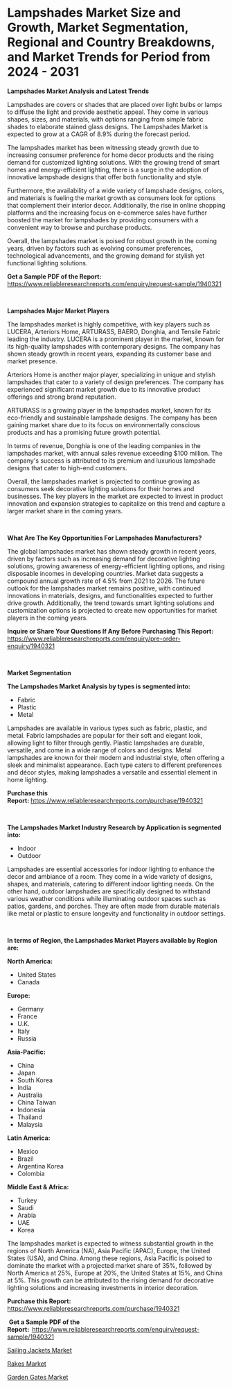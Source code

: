 <p><h1>Lampshades Market Size and Growth, Market Segmentation, Regional and Country Breakdowns, and Market Trends for Period from 2024 -  2031</h1></p><p><strong>Lampshades Market Analysis and Latest Trends</strong></p>
<p><p>Lampshades are covers or shades that are placed over light bulbs or lamps to diffuse the light and provide aesthetic appeal. They come in various shapes, sizes, and materials, with options ranging from simple fabric shades to elaborate stained glass designs. The Lampshades Market is expected to grow at a CAGR of 8.9% during the forecast period.</p><p>The lampshades market has been witnessing steady growth due to increasing consumer preference for home decor products and the rising demand for customized lighting solutions. With the growing trend of smart homes and energy-efficient lighting, there is a surge in the adoption of innovative lampshade designs that offer both functionality and style.</p><p>Furthermore, the availability of a wide variety of lampshade designs, colors, and materials is fueling the market growth as consumers look for options that complement their interior decor. Additionally, the rise in online shopping platforms and the increasing focus on e-commerce sales have further boosted the market for lampshades by providing consumers with a convenient way to browse and purchase products.</p><p>Overall, the lampshades market is poised for robust growth in the coming years, driven by factors such as evolving consumer preferences, technological advancements, and the growing demand for stylish yet functional lighting solutions.</p></p>
<p><strong>Get a Sample PDF of the Report:&nbsp;</strong> <a href="https://www.reliableresearchreports.com/enquiry/request-sample/1940321">https://www.reliableresearchreports.com/enquiry/request-sample/1940321</a></p>
<p>&nbsp;</p>
<p><strong>Lampshades Major Market Players</strong></p>
<p><p>The lampshades market is highly competitive, with key players such as LUCERA, Arteriors Home, ARTURASS, BAERO, Donghia, and Tensile Fabric leading the industry. LUCERA is a prominent player in the market, known for its high-quality lampshades with contemporary designs. The company has shown steady growth in recent years, expanding its customer base and market presence.</p><p>Arteriors Home is another major player, specializing in unique and stylish lampshades that cater to a variety of design preferences. The company has experienced significant market growth due to its innovative product offerings and strong brand reputation.</p><p>ARTURASS is a growing player in the lampshades market, known for its eco-friendly and sustainable lampshade designs. The company has been gaining market share due to its focus on environmentally conscious products and has a promising future growth potential.</p><p>In terms of revenue, Donghia is one of the leading companies in the lampshades market, with annual sales revenue exceeding $100 million. The company's success is attributed to its premium and luxurious lampshade designs that cater to high-end customers.</p><p>Overall, the lampshades market is projected to continue growing as consumers seek decorative lighting solutions for their homes and businesses. The key players in the market are expected to invest in product innovation and expansion strategies to capitalize on this trend and capture a larger market share in the coming years.</p></p>
<p>&nbsp;</p>
<p><strong>What Are The Key Opportunities For Lampshades Manufacturers?</strong></p>
<p><p>The global lampshades market has shown steady growth in recent years, driven by factors such as increasing demand for decorative lighting solutions, growing awareness of energy-efficient lighting options, and rising disposable incomes in developing countries. Market data suggests a compound annual growth rate of 4.5% from 2021 to 2026. The future outlook for the lampshades market remains positive, with continued innovations in materials, designs, and functionalities expected to further drive growth. Additionally, the trend towards smart lighting solutions and customization options is projected to create new opportunities for market players in the coming years.</p></p>
<p><strong>Inquire or Share Your Questions If Any Before Purchasing This Report:</strong> <a href="https://www.reliableresearchreports.com/enquiry/pre-order-enquiry/1940321">https://www.reliableresearchreports.com/enquiry/pre-order-enquiry/1940321</a></p>
<p>&nbsp;</p>
<p><strong>Market Segmentation</strong></p>
<p><strong>The Lampshades Market Analysis by types is segmented into:</strong></p>
<p><ul><li>Fabric</li><li>Plastic</li><li>Metal</li></ul></p>
<p><p>Lampshades are available in various types such as fabric, plastic, and metal. Fabric lampshades are popular for their soft and elegant look, allowing light to filter through gently. Plastic lampshades are durable, versatile, and come in a wide range of colors and designs. Metal lampshades are known for their modern and industrial style, often offering a sleek and minimalist appearance. Each type caters to different preferences and décor styles, making lampshades a versatile and essential element in home lighting.</p></p>
<p><strong>Purchase this Report:&nbsp;</strong><a href="https://www.reliableresearchreports.com/purchase/1940321">https://www.reliableresearchreports.com/purchase/1940321</a></p>
<p>&nbsp;</p>
<p><strong>The Lampshades Market Industry Research by Application is segmented into:</strong></p>
<p><ul><li>Indoor</li><li>Outdoor</li></ul></p>
<p><p>Lampshades are essential accessories for indoor lighting to enhance the decor and ambiance of a room. They come in a wide variety of designs, shapes, and materials, catering to different indoor lighting needs. On the other hand, outdoor lampshades are specifically designed to withstand various weather conditions while illuminating outdoor spaces such as patios, gardens, and porches. They are often made from durable materials like metal or plastic to ensure longevity and functionality in outdoor settings.</p></p>
<p>&nbsp;</p>
<p><strong>In terms of Region, the Lampshades Market Players available by Region are:</strong></p>
<p>
    <p> <strong> North America: </strong>
        <ul>
            <li>United States</li>
            <li>Canada</li>
        </ul>
        </p> 
    <p> <strong> Europe: </strong>
        <ul>
            <li>Germany</li>
            <li>France</li>
            <li>U.K.</li>
            <li>Italy</li>
            <li>Russia</li>
        </ul>
        </p> 
    <p> <strong> Asia-Pacific: </strong>
        <ul>
            <li>China</li>
            <li>Japan</li>
            <li>South Korea</li>
            <li>India</li>
            <li>Australia</li>
            <li>China Taiwan</li>
            <li>Indonesia</li>
            <li>Thailand</li>
            <li>Malaysia</li>
        </ul>
        </p> 
    <p> <strong> Latin America: </strong>
        <ul>
            <li>Mexico</li>
            <li>Brazil</li>
            <li>Argentina Korea</li>
            <li>Colombia</li>
        </ul>
        </p> 
    <p> <strong> Middle East & Africa: </strong>
        <ul>
            <li>Turkey</li>
            <li>Saudi</li>
            <li>Arabia</li>
            <li>UAE</li>
            <li>Korea</li>
        </ul>
    </p>
    </p>
<p><p>The lampshades market is expected to witness substantial growth in the regions of North America (NA), Asia Pacific (APAC), Europe, the United States (USA), and China. Among these regions, Asia Pacific is poised to dominate the market with a projected market share of 35%, followed by North America at 25%, Europe at 20%, the United States at 15%, and China at 5%. This growth can be attributed to the rising demand for decorative lighting solutions and increasing investments in interior decoration.</p></p>
<p><strong>Purchase this Report: </strong><a href="https://www.reliableresearchreports.com/purchase/1940321">https://www.reliableresearchreports.com/purchase/1940321</a></p>
<p>&nbsp;<strong>Get a Sample PDF of the Report:&nbsp;&nbsp;</strong><a href="https://www.reliableresearchreports.com/enquiry/request-sample/1940321">https://www.reliableresearchreports.com/enquiry/request-sample/1940321</a></p>
<p><strong></strong></p>
<p><p><a href="https://github.com/redneck06/Market-Research-Report-List-2/blob/main/sailing-jackets-market.md">Sailing Jackets Market</a></p><p><a href="https://github.com/nicoletavirag/Market-Research-Report-List-2/blob/main/rakes-market.md">Rakes Market</a></p><p><a href="https://github.com/peachesmcdowel1/Market-Research-Report-List-1/blob/main/garden-gates-market.md">Garden Gates Market</a></p></p>